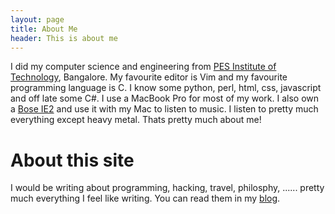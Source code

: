 ```yaml
---
layout: page
title: About Me
header: This is about me
---
```

I did my computer science and engineering from [PES Institute of Technology](http://www.pes.edu), Bangalore. My favourite editor is Vim and my favourite programming language is C. I know some python, perl, html, css, javascript and off late some C#. I use a MacBook Pro for most of my work. I also own a [Bose IE2](http://www.boseindia.com/retail/bose-product-detail.aspx?Prd_Id=111&Cat_Id=647) and use it with my Mac to listen to music. I listen to pretty much everything except heavy metal. Thats pretty much about me! 

# About this site

I would be writing about programming, hacking, travel, philosphy, ...... pretty much everything I feel like writing. You can read them in my [blog](/blog). 
